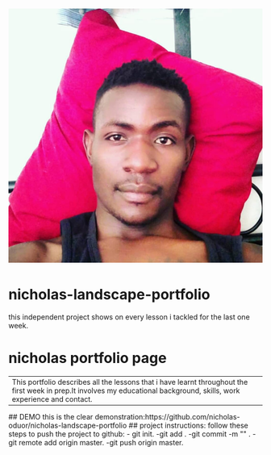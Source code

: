 # ![Portfolio](images/nick.jpeg)
# nicholas-landscape-portfolio
this independent project shows on every lesson i tackled for the last one week.
# nicholas portfolio page
<table>
  <tr>
    <td>
This portfolio describes all the lessons that i have learnt throughout the first week in prep.It involves my educational background, skills, work experience and contact.
    </td>
  </tr>
</table>
## DEMO
this is the clear demonstration:https://github.com/nicholas-oduor/nicholas-landscape-portfolio
## project instructions:
follow these steps to push the project to github:
- git init.
-git add .
-git commit -m "" .
-git remote add origin master.
-git push origin master.
